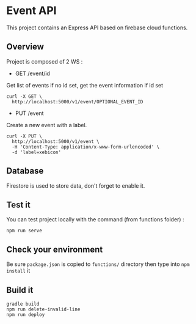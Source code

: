 # Event API

This project contains an Express API based on firebase cloud functions.


## Overview

Project is composed of 2 WS :

* GET /event/id

Get list of events if no id set, get the event information if id set

```
curl -X GET \
  http://localhost:5000/v1/event/OPTIONAL_EVENT_ID
```

* PUT /event

Create a new event with a label.

```
curl -X PUT \
  http://localhost:5000/v1/event \
  -H 'Content-Type: application/x-www-form-urlencoded' \
  -d 'label=xebicon'
```

## Database

Firestore is used to store data, don't forget to enable it.

## Test it

You can test project locally with the command (from functions folder) :

`npm run serve`

## Check your environment

Be sure `package.json` is copied to `functions/` directory then type into `npm install` it 

## Build it

```
gradle build
npm run delete-invalid-line
npm run deploy
```